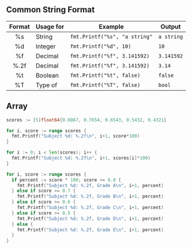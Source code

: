 ## Common String Format  
| Format | Usage for | Example                         | Output     | 
|:------:|-----------|---------------------------------|------------|
|   %s   | String    | `fmt.Printf("%s", "a string"`   | `a string` |
|   %d   | Integer   | `fmt.Printf("%d", 10)`          | `10`       |
|   %f   | Decimal   | `fmt.Printf("%f", 3.141592)`    | `3.141592` |
|  %.2f  | Decimal   | `fmt.Printf("%f", 3.141592)`    | `3.14`     |
|   %t   | Boolean   | `fmt.Printf("%t", false)`       | `false`    |
|   %T   | Type of   | `fmt.Printf("%T", false)`       | `bool`     |


## Array
```go
scores := [5]float64{0.8867, 0.7654, 0.6543, 0.5432, 0.4321}

for i, score := range scores {
  fmt.Printf("Subject %d: %.2f\n", i+1, score*100)
}

for i := 0; i < len(scores); i++ {
  fmt.Printf("Subject %d: %.2f\n", i+1, scores[i]*100)
}
```
```go
for i, score := range scores {
  if percent := score * 100; score >= 0.8 {
    fmt.Printf("Subject %d: %.2f, Grade A\n", i+1, percent)
  } else if score >= 0.7 {
    fmt.Printf("Subject %d: %.2f, Grade B\n", i+1, percent)
  } else if score >= 0.6 {
    fmt.Printf("Subject %d: %.2f, Grade C\n", i+1, percent)
  } else if score >= 0.5 {
    fmt.Printf("Subject %d: %.2f, Grade D\n", i+1, percent)
  } else {
    fmt.Printf("Subject %d: %.2f, Grade E\n", i+1, percent)
  }
}
```
